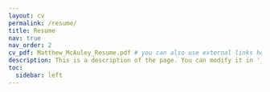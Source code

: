 ```yaml
---
layout: cv
permalink: /resume/
title: Resume
nav: true
nav_order: 2
cv_pdf: Matthew_McAuley_Resume.pdf # you can also use external links here
description: This is a description of the page. You can modify it in '_pages/cv.md'. You can also change or remove the top pdf download button.
toc:
  sidebar: left
---
```

